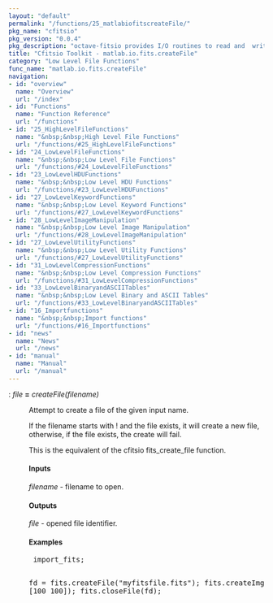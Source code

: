 ```yaml
---
layout: "default"
permalink: "/functions/25_matlabiofitscreateFile/"
pkg_name: "cfitsio"
pkg_version: "0.0.4"
pkg_description: "octave-fitsio provides I/O routines to read and  write FITS (Flexible Image Transport System) files."
title: "Cfitsio Toolkit - matlab.io.fits.createFile"
category: "Low Level File Functions"
func_name: "matlab.io.fits.createFile"
navigation:
- id: "overview"
  name: "Overview"
  url: "/index"
- id: "Functions"
  name: "Function Reference"
  url: "/functions"
- id: "25_HighLevelFileFunctions"
  name: "&nbsp;&nbsp;High Level File Functions"
  url: "/functions/#25_HighLevelFileFunctions"
- id: "24_LowLevelFileFunctions"
  name: "&nbsp;&nbsp;Low Level File Functions"
  url: "/functions/#24_LowLevelFileFunctions"
- id: "23_LowLevelHDUFunctions"
  name: "&nbsp;&nbsp;Low Level HDU Functions"
  url: "/functions/#23_LowLevelHDUFunctions"
- id: "27_LowLevelKeywordFunctions"
  name: "&nbsp;&nbsp;Low Level Keyword Functions"
  url: "/functions/#27_LowLevelKeywordFunctions"
- id: "28_LowLevelImageManipulation"
  name: "&nbsp;&nbsp;Low Level Image Manipulation"
  url: "/functions/#28_LowLevelImageManipulation"
- id: "27_LowLevelUtilityFunctions"
  name: "&nbsp;&nbsp;Low Level Utility Functions"
  url: "/functions/#27_LowLevelUtilityFunctions"
- id: "31_LowLevelCompressionFunctions"
  name: "&nbsp;&nbsp;Low Level Compression Functions"
  url: "/functions/#31_LowLevelCompressionFunctions"
- id: "33_LowLevelBinaryandASCIITables"
  name: "&nbsp;&nbsp;Low Level Binary and ASCII Tables"
  url: "/functions/#33_LowLevelBinaryandASCIITables"
- id: "16_Importfunctions"
  name: "&nbsp;&nbsp;Import functions"
  url: "/functions/#16_Importfunctions"
- id: "news"
  name: "News"
  url: "/news"
- id: "manual"
  name: "Manual"
  url: "/manual"
---
```

<dl class="def">
<dt id="index-_003d"><span class="category">: </span><span><em><var>file</var></em> <strong>=</strong> <em>createFile(<var>filename</var>)</em><a href='#index-_003d' class='copiable-anchor'></a></span></dt>
<dd><p>Attempt to create  a file of the given input name.
</p>
<p>If the filename starts with ! and the file exists, it will create a new file, otherwise, if the
 file exists, the create will fail.
</p>
<p>This is the equivalent of the cfitsio fits_create_file function.
</p>
<span id="Inputs"></span><h4 class="subsubheading">Inputs</h4>
<p><var>filename</var> - filename to open.
</p>
<span id="Outputs"></span><h4 class="subsubheading">Outputs</h4>
<p><var>file</var> - opened file identifier.
</p>
<span id="Examples"></span><h4 class="subsubheading">Examples</h4>
<div class="example">
<pre class="example"> import_fits;

 fd = fits.createFile(&quot;myfitsfile.fits&quot;);
 fits.createImg(fd, 'uint16', [100 100]);
 fits.closeFile(fd);
 </pre></div>

</dd></dl>